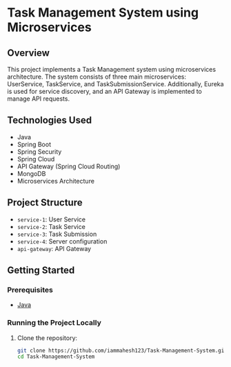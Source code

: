 # Task Management System using Microservices

## Overview

This project implements a Task Management system using microservices architecture. The system consists of three main microservices: UserService, TaskService, and TaskSubmissionService. Additionally, Eureka is used for service discovery, and an API Gateway is implemented to manage API requests.

## Technologies Used

- Java
- Spring Boot
- Spring Security
- Spring Cloud
- API Gateway (Spring Cloud Routing)
- MongoDB 
- Microservices Architecture

## Project Structure

- `service-1`: User Service
- `service-2`: Task Service
- `service-3`: Task Submission
- `service-4`: Server configuration
- `api-gateway`: API Gateway 

## Getting Started

### Prerequisites

- [Java](https://www.oracle.com/java/technologies/javase-downloads.html)

### Running the Project Locally

1. Clone the repository:

   ```bash
   git clone https://github.com/iammahesh123/Task-Management-System.git
   cd Task-Management-System



